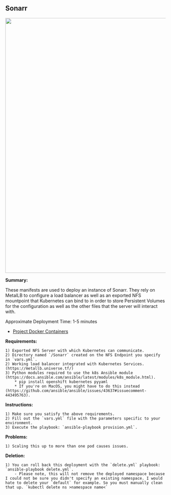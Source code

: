 ## Sonarr

<p align="center">
  <img src="https://raw.githubusercontent.com/zimmertr/Kubernetes-Manifests/master/Sonarr/screenshot.png" width="800">
</p>

**Summary:**

These manifests are used to deploy an instance of Sonarr. They rely on MetalLB to configure a load balancer as well as an exported NFS mountpoint that Kubernetes can bind to in order to store Persistent Volumes for the configuration as well as the other files that the server will interact with. 

Approximate Deployment Time: 1-5 minutes

* [Project Docker Containers](https://github.com/linuxserver/docker-sonarr)

**Requirements:**  

    1) Exported NFS Server with which Kubernetes can communicate.  
    2) Directory named `/Sonarr` created on the NFS Endpoint you specify in `vars.yml`.
    2) Working load balancer integrated with Kubernetes Services. (https://metallb.universe.tf/)  
    3) Python modules required to use the k8s Ansible module (https://docs.ansible.com/ansible/latest/modules/k8s_module.html).    
        * pip install openshift kubernetes pyyaml 
        * If you're on MacOS, you might have to do this instead (https://github.com/ansible/ansible/issues/43637#issuecomment-443495763).

**Instructions:**  

    1) Make sure you satisfy the above requirements.   
    2) Fill out the `vars.yml` file with the parameters specific to your environment.  
    3) Execute the playbook: `ansible-playbook provision.yml`.  


**Problems:**

    1) Scaling this up to more than one pod causes issues. 

    
**Deletion:**  

    1) You can roll back this deployment with the `delete.yml` playbook: `ansible-playbook delete.yml`.
        - Please note, this will not remove the deployed namespace because I could not be sure you didn't specify an existing namespace. I would hate to delete your `default` for example. So you must manually clean that up. `kubectl delete ns >namespace name<`
